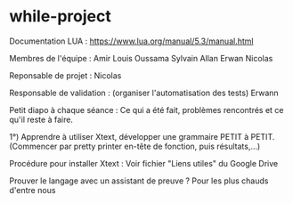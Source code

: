# while-project

Documentation LUA :
https://www.lua.org/manual/5.3/manual.html

Membres de l'équipe :
Amir Louis Oussama Sylvain Allan Erwan Nicolas

Reponsable de projet :
Nicolas

Responsable de validation : (organiser l'automatisation des tests)
Erwann

Petit diapo à chaque séance : Ce qui a été fait, problèmes rencontrés et ce qu'il reste à faire.

1°) Apprendre à utiliser Xtext, développer une grammaire PETIT à PETIT. (Commencer par pretty printer en-tête de fonction, puis résultats,...)

Procédure pour installer Xtext : Voir fichier "Liens utiles" du Google Drive



Prouver le langage avec un assistant de preuve ? Pour les plus chauds d'entre nous
